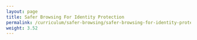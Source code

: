 ```yaml
---
layout: page
title: Safer Browsing For Identity Protection
permalink: /curriculum/safer-browsing/safer-browsing-for-identity-protection/
weight: 3.52
---
```

